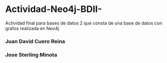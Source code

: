 # Actividad-Neo4j-BDII-
Actividad final para bases de datos 2 que consta de una base de datos con grafos realizada en Neo4j


### Juan David Cuero Reina

### Jose Sterling Minota
